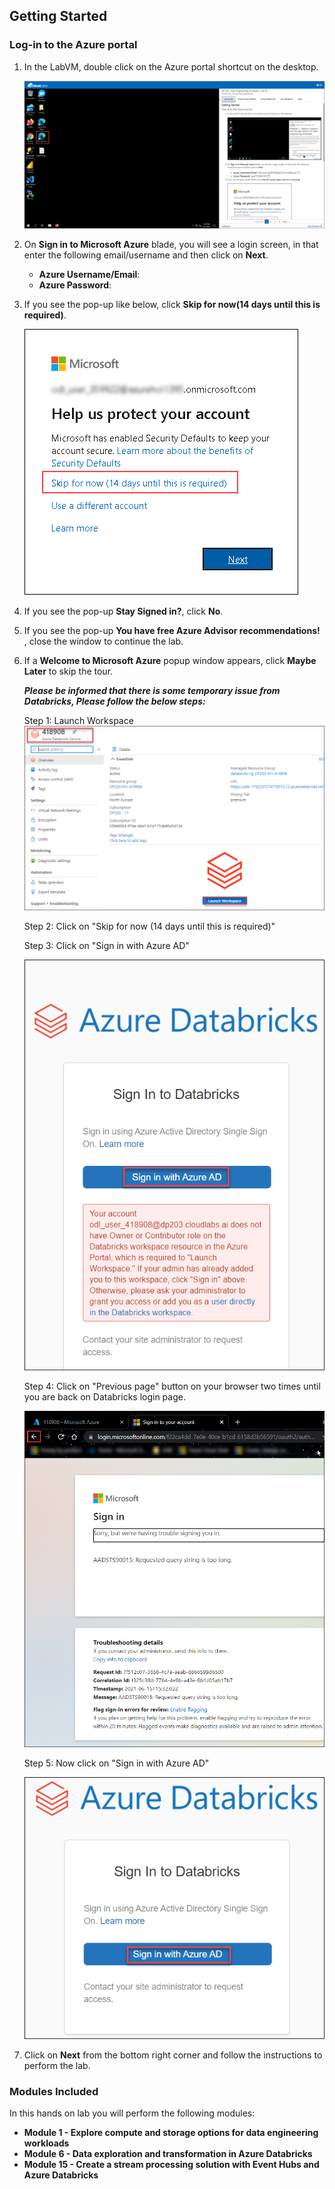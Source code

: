 ## **Getting Started**

### Log-in to the Azure portal

1. In the LabVM, double click on the Azure portal shortcut on the desktop.

     ![LabEnvironment](media/azure_portal1.png) 
     
1. On **Sign in to Microsoft Azure** blade, you will see a login screen, in that enter the following email/username and then click on **Next**.  
   * **Azure Username/Email**:  <inject key="AzureAdUserEmail"></inject>
   * **Azure Password**:  <inject key="AzureAdUserPassword"></inject>
  
1. If you see the pop-up like below, click **Skip for now(14 days until this is required)**.

   ![LabEnvironmentpop-up](media/azureportal02.png)

1. If you see the pop-up  **Stay Signed in?**, click **No**.

1. If you see the pop-up **You have free Azure Advisor recommendations!** , close the window to continue the lab. 

1. If a **Welcome to Microsoft Azure** popup window appears, click **Maybe Later** to skip the tour.

   ***Please be informed that there is some temporary issue from Databricks, Please follow the below steps:***

   Step 1: Launch Workspace
    ![](media/databricks-01.png "Launch workspace") 
     
   Step 2: Click on "Skip for now (14 days until this is required)"

   Step 3: Click on "Sign in with Azure AD"

     ![](media/databricks-02.png "Sign in") 
     
   Step 4: Click on "Previous page" button on your browser two times until you are back on Databricks login page.

     ![](media/databricks-03.png "Previous page") 
     
   Step 5: Now click on "Sign in with Azure AD"

     ![](media/databricks-04.png "Sign in Azure AD") 
     
1. Click on **Next** from the bottom right corner and follow the instructions to perform the lab.

### Modules Included

   In this hands on lab you will perform the following modules:

 - **Module 1 - Explore compute and storage options for data engineering workloads** 
 - **Module 6 - Data exploration and transformation in Azure Databricks**
 - **Module 15 - Create a stream processing solution with Event Hubs and Azure Databricks**
